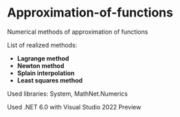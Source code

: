 # Approximation-of-functions
Numerical methods of approximation of functions

List of realized methods:

* **Lagrange method**
* **Newton method**
* **Splain interpolation**
* **Least squares method**  

Used libraries: System, MathNet.Numerics

Used .NET 6.0 with Visual Studio 2022 Preview
